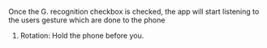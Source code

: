 Once the G. recognition checkbox is checked, the app will start listening to the users gesture which are done to the phone

1. Rotation:
Hold the phone before you. 
